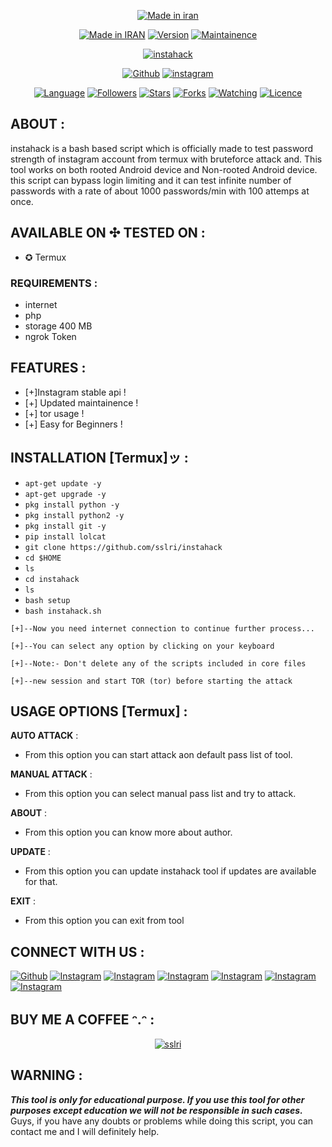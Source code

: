 <p align="center">
<a href="https://instagram.com/sslri"><img title="Made in iran" src="https://img.shields.io/badge/MADE%20IN-IRAN-SCRIPT?colorA=%23ff8100&colorB=%23017e40&colorC=%23ff0000&style=for-the-badge"></a>
</p>
<p align="center">
<a href="https://sslri.ir"><img title="Made in IRAN" src="https://img.shields.io/badge/Tool-instahack-green.svg"></a>
<a href="https://sslri.ir"><img title="Version" src="https://img.shields.io/badge/Version-1.0-green.svg?style=flat-square"></a>
<a href="https://youtube.com/sslri"><img title="Maintainence" src="https://img.shields.io/badge/Maintained%3F-yes-green.svg"></a>
</p>
<p align="center">
<a href="https://instagram.com/sslri"><img title="instahack" src="https://s16.picofile.com/file/8426004468/logoo.png"></a>
</p>
<p align="center">
<a href="https://github.com/SSLRI"><img title="Github" src="https://img.shields.io/badge/sslri-brightgreen?style=for-the-badge&logo=github"></a>
<a href="https://instagram.com/sslri"><img title="instagram" src="https://img.shields.io/badge/instagram-yousec Hackers-red?style=for-the-badge&logo=instagram"></a>
</p>
<p align="center">
<a href="https://github.com/sslri"><img title="Language" src="https://img.shields.io/badge/Made%20with-Bash-1f425f.svg?v=103"></a>
<a href="https://github.com/sslri"><img title="Followers" src="https://img.shields.io/github/followers/evildevill?color=blue&style=flat-square"></a>
<a href="https://github.com/sslri"><img title="Stars" src="https://img.shields.io/github/stars/evildevill/instahack?color=red&style=flat-square"></a>
<a href="https://github.com/sslri"><img title="Forks" src="https://img.shields.io/github/forks/evildevill/instahack?color=red&style=flat-square"></a>
<a href="https://github.com/sslri"><img title="Watching" src="https://img.shields.io/github/watchers/evildevill/instahack?label=Watchers&color=blue&style=flat-square"></a>
<a href="https://github.com/sslri"><img title="Licence" src="https://img.shields.io/badge/License-MIT-blue.svg"></a>
</p>

## ABOUT :

instahack is a bash based script which is officially made to test password strength of instagram account from termux with bruteforce attack and. This tool works on both rooted Android device and Non-rooted Android device. this script can bypass login limiting and it can test infinite number of passwords with a rate of about 1000 passwords/min with 100 attemps at once. 

## AVAILABLE ON ✣ TESTED ON  :

* ✪ Termux

### REQUIREMENTS :
* internet
* php
* storage 400 MB
* ngrok Token

## FEATURES :
* [+]Instagram stable api !
* [+] Updated maintainence !
* [+] tor usage !
* [+] Easy for Beginners !

## INSTALLATION [Termux]ッ :

* `apt-get update -y`
* `apt-get upgrade -y`
* `pkg install python -y`
* `pkg install python2 -y`
* `pkg install git -y`
* `pip install lolcat`
* `git clone https://github.com/sslri/instahack`
* `cd $HOME`
* `ls`
* `cd instahack`
* `ls`
* `bash setup`
* `bash instahack.sh`
```
[+]--Now you need internet connection to continue further process...

[+]--You can select any option by clicking on your keyboard

[+]--Note:- Don't delete any of the scripts included in core files

[+]--new session and start TOR (tor) before starting the attack
```
## USAGE OPTIONS [Termux] :

__AUTO ATTACK__ :
- From this option you can start attack aon default pass list of tool.

__MANUAL ATTACK__ :
- From this option you can select manual pass list and try to attack.

__ABOUT__ :
- From this option you can know more about author.

__UPDATE__ :
- From this option you can update instahack tool if updates are available for that.

__EXIT__ :
- From this option you can exit from tool 


## CONNECT WITH US :

<a href="https://github.com/sslri"><img title="Github" src="https://img.shields.io/badge/sslri-brightgreen?style=for-the-badge&logo=github"></a>
[![Instagram](https://img.shields.io/badge/INSTAGRAM-FOLLOW-red?style=for-the-badge&logo=instagram)](https://instagram.com/sslri)
[![Instagram](https://img.shields.io/badge/WEBSITE-VISIT-yellow?style=for-the-badge&logo=blogger)](https://sslri.ir)
[![Instagram](https://img.shields.io/badge/LINKEDIN-CONNECT-red?style=for-the-badge&logo=linkedin)](https://linkedin/sslri)
[![Instagram](https://img.shields.io/badge/FACEBOOK-LIKE-red?style=for-the-badge&logo=facebook)](https://facebook.com/saeeddsalari)
[![Instagram](https://img.shields.io/badge/TELEGRAM-CHANNEL-red?style=for-the-badge&logo=telegram)](https://t.me/sslri)
[![Instagram](https://img.shields.io/badge/WHATSAPP-JOINGROUP-red?style=for-the-badge&logo=whatsapp)](https://wa.me/989384491252)

## BUY ME A COFFEE ᵔ.ᵔ :

<p align="center">
<a href="https://l.jeeb.io/YjcwM"><img title="sslri" src="https://camo.githubusercontent.com/ae8af018f80649f3d379eb23dbf59acceaffa24e/68747470733a2f2f6c69626572617061792e636f6d2f6173736574732f776964676574732f646f6e6174652e737667"></a>
</p>

## WARNING : 
***This tool is only for educational purpose. If you use this tool for other purposes except education we will not be responsible in such cases.***
Guys, if you have any doubts or problems while doing this script, you can contact me and I will definitely help.
